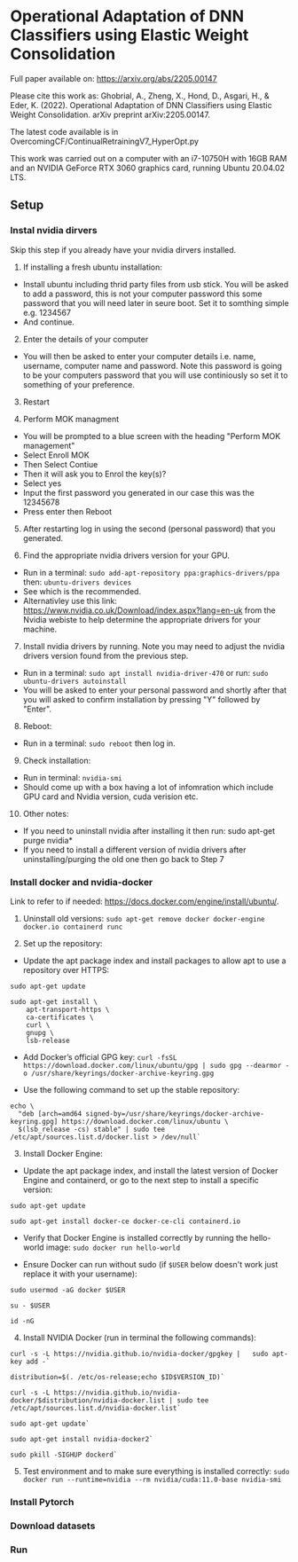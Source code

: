 # Operational Adaptation of DNN Classifiers using Elastic Weight Consolidation

Full paper available on: https://arxiv.org/abs/2205.00147

Please cite this work as: Ghobrial, A., Zheng, X., Hond, D., Asgari, H., & Eder, K. (2022). Operational Adaptation of DNN Classifiers using Elastic Weight Consolidation. arXiv preprint arXiv:2205.00147.

The latest code available is in OvercomingCF/ContinualRetrainingV7_HyperOpt.py

This work was carried out on a computer with an i7-10750H with 16GB RAM and an NVIDIA GeForce RTX 3060 graphics card, running Ubuntu 20.04.02 LTS.

## Setup
### Instal nvidia dirvers 
Skip this step if you already have your nvidia dirvers installed. 

1. If installing a fresh ubuntu installation: 
- Install ubuntu including thrid party files from usb stick. You will be asked to add a password, this is not your computer password this some password that you will need later in seure boot. Set it to somthing simple e.g. 1234567
- And continue.

2. Enter the details of your computer
- You will then be asked to enter your computer details i.e. name, username, computer name and password. Note this password is going to be your computers password that you will use continiously so set it to something of your preference.

3. Restart

4. Perform MOK managment 
- You will be prompted to a blue screen with the heading "Perform MOK management"
- Select Enroll MOK
- Then Select Contiue
- Then it will ask you to Enrol the key(s)?
- Select yes
- Input the first password you generated in our case this was the 12345678
- Press enter then Reboot

5. After restarting log in using the second (personal password) that you generated.

6. Find the appropriate nvidia drivers version for your GPU.
- Run in a terminal: `sudo add-apt-repository ppa:graphics-drivers/ppa` then: `ubuntu-drivers devices`
- See which is the recommended.
- Alternativley use this link: https://www.nvidia.co.uk/Download/index.aspx?lang=en-uk from the Nvidia webiste to help determine the appropriate drivers for your machine. 

7. Install nvidia drivers by running. Note you may need to adjust the nvidia drivers version found from the previous step. 
- Run in a terminal: `sudo apt install nvidia-driver-470` or run: `sudo ubuntu-drivers autoinstall`
- You will be asked to enter your personal password and shortly after that you will asked to confirm installation by pressing "Y" followed by "Enter".

8. Reboot:
- Run in a terminal: `sudo reboot` then log in.

9. Check installation:
- Run in terminal: `nvidia-smi`
- Should come up with a box having a lot of infomration which include GPU card and Nvidia version, cuda verision etc.


10. Other notes:
- If you need to uninstall nvidia after installing it then run: sudo apt-get purge nvidia*
- If you need to install a different version of nvidia drivers after uninstalling/purging the old one then go back to Step 7 



### Install docker and nvidia-docker
Link to refer to if needed: https://docs.docker.com/engine/install/ubuntu/.
1. Uninstall old versions: `sudo apt-get remove docker docker-engine docker.io containerd runc`

2. Set up the repository: 
- Update the apt package index and install packages to allow apt to use a repository over HTTPS: 
```
sudo apt-get update

sudo apt-get install \
    apt-transport-https \
    ca-certificates \
    curl \
    gnupg \
    lsb-release 
```

- Add Docker’s official GPG key: `curl -fsSL https://download.docker.com/linux/ubuntu/gpg | sudo gpg --dearmor -o /usr/share/keyrings/docker-archive-keyring.gpg`

- Use the following command to set up the stable repository: 
```
echo \
  "deb [arch=amd64 signed-by=/usr/share/keyrings/docker-archive-keyring.gpg] https://download.docker.com/linux/ubuntu \
  $(lsb_release -cs) stable" | sudo tee /etc/apt/sources.list.d/docker.list > /dev/null`
```
3. Install Docker Engine:
- Update the apt package index, and install the latest version of Docker Engine and containerd, or go to the next step to install a specific version: 
```
sudo apt-get update

sudo apt-get install docker-ce docker-ce-cli containerd.io
```

- Verify that Docker Engine is installed correctly by running the hello-world image: `sudo docker run hello-world`

- Ensure Docker can run without sudo (if `$USER` below doesn't work just replace it with your username):
```
sudo usermod -aG docker $USER

su - $USER

id -nG
```

4. Install NVIDIA Docker (run in terminal the following commands):
```
curl -s -L https://nvidia.github.io/nvidia-docker/gpgkey |   sudo apt-key add -`

distribution=$(. /etc/os-release;echo $ID$VERSION_ID)`

curl -s -L https://nvidia.github.io/nvidia-docker/$distribution/nvidia-docker.list | sudo tee /etc/apt/sources.list.d/nvidia-docker.list`

sudo apt-get update`

sudo apt-get install nvidia-docker2`

sudo pkill -SIGHUP dockerd`
```

5. Test environment and to make sure everything is installed correctly: `sudo docker run --runtime=nvidia --rm nvidia/cuda:11.0-base nvidia-smi`

### Install Pytorch

### Download datasets

### Run 
